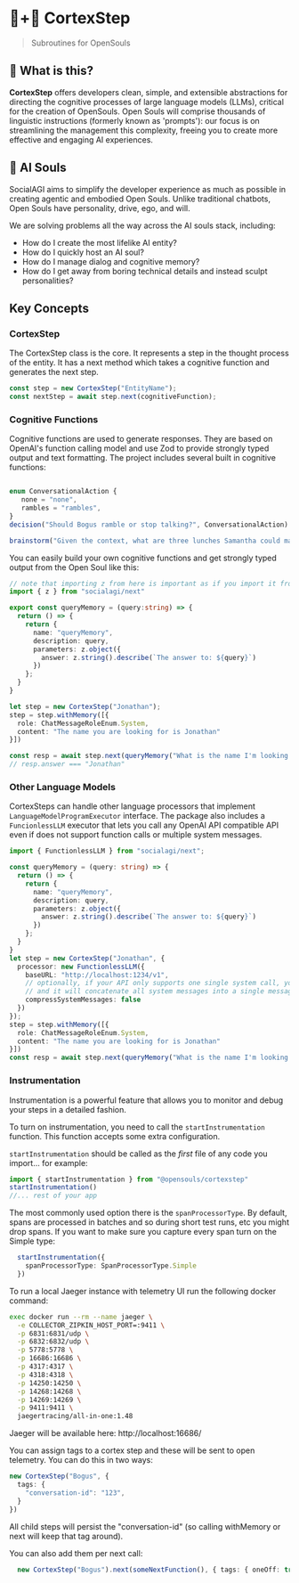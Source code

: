 # 🤖+👱 CortexStep

> Subroutines for OpenSouls

## 🤔 What is this?

**CortexStep** offers developers clean, simple, and extensible abstractions for directing the cognitive processes of large language models (LLMs), critical for the creation of OpenSouls. Open Souls will comprise thousands of linguistic instructions (formerly known as 'prompts'): our focus is on streamlining the management this complexity, freeing you to create more effective and engaging AI experiences.

## 💫 AI Souls

SocialAGI aims to simplify the developer experience as much as possible in creating agentic and embodied Open Souls. Unlike traditional chatbots, Open Souls have personality, drive, ego, and will.

We are solving problems all the way across the AI souls stack, including:
- How do I create the most lifelike AI entity?
- How do I quickly host an AI soul?
- How do I manage dialog and cognitive memory?
- How do I get away from boring technical details and instead sculpt personalities?

## Key Concepts

### CortexStep

The CortexStep class is the core. It represents a step in the thought process of the entity. It has a next method which takes a cognitive function and generates the next step.

```typescript
const step = new CortexStep("EntityName");
const nextStep = await step.next(cognitiveFunction);
```

### Cognitive Functions

Cognitive functions are used to generate responses. They are based on OpenAI's function calling model and use Zod to provide strongly typed output and text formatting. The project includes several built in cognitive functions:

```typescript

enum ConversationalAction {
   none = "none",
   rambles = "rambles",
}
decision("Should Bogus ramble or stop talking?", ConversationalAction)

brainstorm("Given the context, what are three lunches Samantha could make with those ingredients?")
```

You can easily build your own cognitive functions and get strongly typed output from the Open Soul like this:

```typescript
// note that importing z from here is important as if you import it from "zod" then you will get type errors
import { z } from "socialagi/next"

export const queryMemory = (query:string) => {
  return () => {
    return {
      name: "queryMemory",
      description: query,
      parameters: z.object({
        answer: z.string().describe(`The answer to: ${query}`)
      })
    };
  }
}

let step = new CortexStep("Jonathan");
step = step.withMemory([{
  role: ChatMessageRoleEnum.System,
  content: "The name you are looking for is Jonathan"
}])

const resp = await step.next(queryMemory("What is the name I'm looking for? Answer in a single word"))
// resp.answer === "Jonathan"

```

### Other Language Models

CortexSteps can handle other language processors that implement `LanguageModelProgramExecutor` interface. The package also includes a `FuncionlessLLM` executor that lets you call any OpenAI API compatible API even if does not support function calls or multiple system messages.

```typescript
import { FunctionlessLLM } from "socialagi/next";

const queryMemory = (query: string) => {
  return () => {
    return {
      name: "queryMemory",
      description: query,
      parameters: z.object({
        answer: z.string().describe(`The answer to: ${query}`)
      })
    };
  }
}
let step = new CortexStep("Jonathan", {
  processor: new FunctionlessLLM({
    baseURL: "http://localhost:1234/v1",
    // optionally, if your API only supports one single system call, you can set this to true
    // and it will concatenate all system messages into a single message.
    compressSystemMessages: false
  })
});
step = step.withMemory([{
  role: ChatMessageRoleEnum.System,
  content: "The name you are looking for is Jonathan"
}])
const resp = await step.next(queryMemory("What is the name I'm looking for? Answer in a single word"))

```


### Instrumentation

Instrumentation is a powerful feature that allows you to monitor and debug your steps in a detailed fashion.

To turn on instrumentation, you need to call the `startInstrumentation` function. This function accepts some extra configuration.

`startInstrumentation` should be called as the *first* file of any code you import... for example:

```typescript
import { startInstrumentation } from "@opensouls/cortexstep"
startInstrumentation()
//... rest of your app
```

The most commonly used option there is the `spanProcessorType`. By default, spans are processed in batches and so during short test runs, etc you might drop spans. If you want to make sure you capture every span turn on the Simple type:

```typescript
  startInstrumentation({
    spanProcessorType: SpanProcessorType.Simple
  })
```


To run a local Jaeger instance with telemetry UI run the following docker command:

```bash
exec docker run --rm --name jaeger \
  -e COLLECTOR_ZIPKIN_HOST_PORT=:9411 \
  -p 6831:6831/udp \
  -p 6832:6832/udp \
  -p 5778:5778 \
  -p 16686:16686 \
  -p 4317:4317 \
  -p 4318:4318 \
  -p 14250:14250 \
  -p 14268:14268 \
  -p 14269:14269 \
  -p 9411:9411 \
  jaegertracing/all-in-one:1.48
```

Jaeger will be available here: http://localhost:16686/

You can assign tags to a cortex step and these will be sent to open telemetry. You can do this in two ways:

```typescript
new CortexStep("Bogus", {
  tags: {
    "conversation-id": "123",
  }
})
```

All child steps will persist the "conversation-id" (so calling withMemory or next will keep that tag around).

You can also add them per next call:

```typescript
  new CortexStep("Bogus").next(someNextFunction(), { tags: { oneOff: true }})
```
